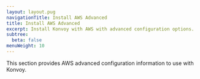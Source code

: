 ```yaml
---
layout: layout.pug
navigationTitle: Install AWS Advanced
title: Install AWS Advanced
excerpt: Install Konvoy with AWS with advanced configuration options.
subtree:
  beta: false
menuWeight: 10
---
```


This section provides AWS advanced configuration information to use with Konvoy.
